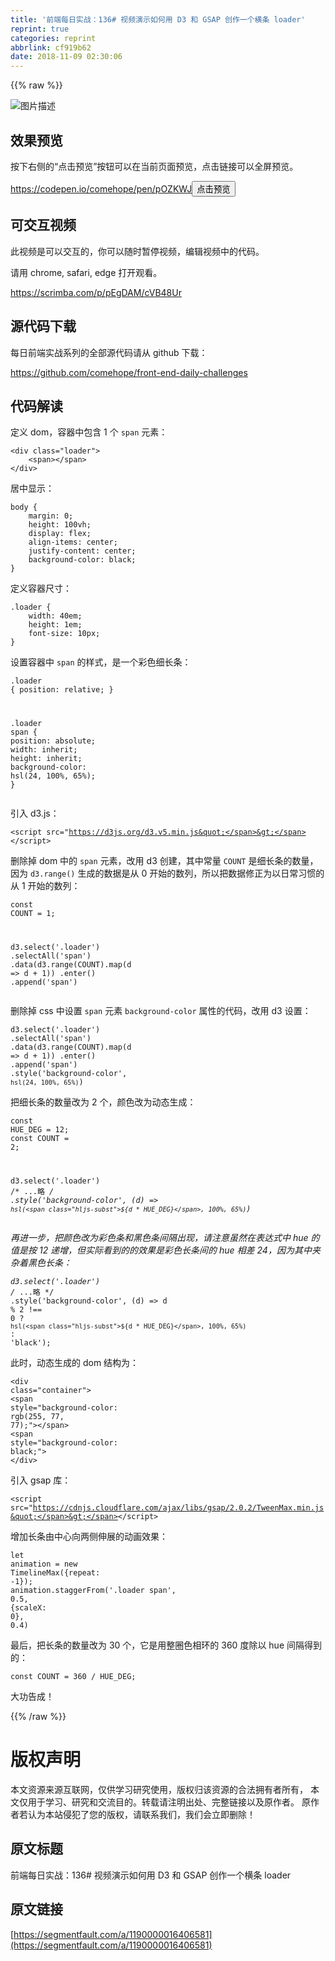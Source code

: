 ```yaml
---
title: '前端每日实战：136# 视频演示如何用 D3 和 GSAP 创作一个横条 loader'
reprint: true
categories: reprint
abbrlink: cf919b62
date: 2018-11-09 02:30:06
---
```


{{% raw %}}
<p><span class="img-wrap"><img data-src="/img/bVbg0gq?w=400&amp;h=305" src="https://static.alili.tech/img/bVbg0gq?w=400&amp;h=305" alt="&#x56FE;&#x7247;&#x63CF;&#x8FF0;" title="&#x56FE;&#x7247;&#x63CF;&#x8FF0;" style="cursor:pointer;display:inline"></span></p><h2 id="articleHeader0">&#x6548;&#x679C;&#x9884;&#x89C8;</h2><p>&#x6309;&#x4E0B;&#x53F3;&#x4FA7;&#x7684;&#x201C;&#x70B9;&#x51FB;&#x9884;&#x89C8;&#x201D;&#x6309;&#x94AE;&#x53EF;&#x4EE5;&#x5728;&#x5F53;&#x524D;&#x9875;&#x9762;&#x9884;&#x89C8;&#xFF0C;&#x70B9;&#x51FB;&#x94FE;&#x63A5;&#x53EF;&#x4EE5;&#x5168;&#x5C4F;&#x9884;&#x89C8;&#x3002;</p><p><a href="https://codepen.io/comehope/pen/pOZKWJ" rel="nofollow noreferrer" target="_blank">https://codepen.io/comehope/pen/pOZKWJ</a><button class="btn btn-xs btn-default ml10 preview" data-url="comehope/pen/pOZKWJ" data-typeid="3">&#x70B9;&#x51FB;&#x9884;&#x89C8;</button></p><h2 id="articleHeader1">&#x53EF;&#x4EA4;&#x4E92;&#x89C6;&#x9891;</h2><p>&#x6B64;&#x89C6;&#x9891;&#x662F;&#x53EF;&#x4EE5;&#x4EA4;&#x4E92;&#x7684;&#xFF0C;&#x4F60;&#x53EF;&#x4EE5;&#x968F;&#x65F6;&#x6682;&#x505C;&#x89C6;&#x9891;&#xFF0C;&#x7F16;&#x8F91;&#x89C6;&#x9891;&#x4E2D;&#x7684;&#x4EE3;&#x7801;&#x3002;</p><p>&#x8BF7;&#x7528; chrome, safari, edge &#x6253;&#x5F00;&#x89C2;&#x770B;&#x3002;</p><p><a href="https://scrimba.com/p/pEgDAM/cVB48Ur" rel="nofollow noreferrer" target="_blank">https://scrimba.com/p/pEgDAM/cVB48Ur</a></p><h2 id="articleHeader2">&#x6E90;&#x4EE3;&#x7801;&#x4E0B;&#x8F7D;</h2><p>&#x6BCF;&#x65E5;&#x524D;&#x7AEF;&#x5B9E;&#x6218;&#x7CFB;&#x5217;&#x7684;&#x5168;&#x90E8;&#x6E90;&#x4EE3;&#x7801;&#x8BF7;&#x4ECE; github &#x4E0B;&#x8F7D;&#xFF1A;</p><p><a href="https://github.com/comehope/front-end-daily-challenges" rel="nofollow noreferrer" target="_blank">https://github.com/comehope/front-end-daily-challenges</a></p><h2 id="articleHeader3">&#x4EE3;&#x7801;&#x89E3;&#x8BFB;</h2><p>&#x5B9A;&#x4E49; dom&#xFF0C;&#x5BB9;&#x5668;&#x4E2D;&#x5305;&#x542B; 1 &#x4E2A; <code>span</code> &#x5143;&#x7D20;&#xFF1A;</p><div class="widget-codetool" style="display:none"><div class="widget-codetool--inner"><span class="selectCode code-tool" data-toggle="tooltip" data-placement="top" title="" data-original-title="&#x5168;&#x9009;"></span> <span type="button" class="copyCode code-tool" data-toggle="tooltip" data-placement="top" data-clipboard-text="&lt;div class=&quot;loader&quot;&gt;
    &lt;span&gt;&lt;/span&gt;
&lt;/div&gt;" title="" data-original-title="&#x590D;&#x5236;"></span> <span type="button" class="saveToNote code-tool" data-toggle="tooltip" data-placement="top" title="" data-original-title="&#x653E;&#x8FDB;&#x7B14;&#x8BB0;"></span></div></div><pre class="xml hljs"><code class="html"><span class="hljs-tag">&lt;<span class="hljs-name">div</span> <span class="hljs-attr">class</span>=<span class="hljs-string">&quot;loader&quot;</span>&gt;</span>
    <span class="hljs-tag">&lt;<span class="hljs-name">span</span>&gt;</span><span class="hljs-tag">&lt;/<span class="hljs-name">span</span>&gt;</span>
<span class="hljs-tag">&lt;/<span class="hljs-name">div</span>&gt;</span></code></pre><p>&#x5C45;&#x4E2D;&#x663E;&#x793A;&#xFF1A;</p><div class="widget-codetool" style="display:none"><div class="widget-codetool--inner"><span class="selectCode code-tool" data-toggle="tooltip" data-placement="top" title="" data-original-title="&#x5168;&#x9009;"></span> <span type="button" class="copyCode code-tool" data-toggle="tooltip" data-placement="top" data-clipboard-text="body {
    margin: 0;
    height: 100vh;
    display: flex;
    align-items: center;
    justify-content: center;
    background-color: black;
}" title="" data-original-title="&#x590D;&#x5236;"></span> <span type="button" class="saveToNote code-tool" data-toggle="tooltip" data-placement="top" title="" data-original-title="&#x653E;&#x8FDB;&#x7B14;&#x8BB0;"></span></div></div><pre class="css hljs"><code class="css"><span class="hljs-selector-tag">body</span> {
    <span class="hljs-attribute">margin</span>: <span class="hljs-number">0</span>;
    <span class="hljs-attribute">height</span>: <span class="hljs-number">100vh</span>;
    <span class="hljs-attribute">display</span>: flex;
    <span class="hljs-attribute">align-items</span>: center;
    <span class="hljs-attribute">justify-content</span>: center;
    <span class="hljs-attribute">background-color</span>: black;
}</code></pre><p>&#x5B9A;&#x4E49;&#x5BB9;&#x5668;&#x5C3A;&#x5BF8;&#xFF1A;</p><div class="widget-codetool" style="display:none"><div class="widget-codetool--inner"><span class="selectCode code-tool" data-toggle="tooltip" data-placement="top" title="" data-original-title="&#x5168;&#x9009;"></span> <span type="button" class="copyCode code-tool" data-toggle="tooltip" data-placement="top" data-clipboard-text=".loader {
    width: 40em;
    height: 1em;
    font-size: 10px;
}" title="" data-original-title="&#x590D;&#x5236;"></span> <span type="button" class="saveToNote code-tool" data-toggle="tooltip" data-placement="top" title="" data-original-title="&#x653E;&#x8FDB;&#x7B14;&#x8BB0;"></span></div></div><pre class="css hljs"><code class="css"><span class="hljs-selector-class">.loader</span> {
    <span class="hljs-attribute">width</span>: <span class="hljs-number">40em</span>;
    <span class="hljs-attribute">height</span>: <span class="hljs-number">1em</span>;
    <span class="hljs-attribute">font-size</span>: <span class="hljs-number">10px</span>;
}</code></pre><p>&#x8BBE;&#x7F6E;&#x5BB9;&#x5668;&#x4E2D; <code>span</code> &#x7684;&#x6837;&#x5F0F;&#xFF0C;&#x662F;&#x4E00;&#x4E2A;&#x5F69;&#x8272;&#x7EC6;&#x957F;&#x6761;&#xFF1A;</p><div class="widget-codetool" style="display:none"><div class="widget-codetool--inner"><span class="selectCode code-tool" data-toggle="tooltip" data-placement="top" title="" data-original-title="&#x5168;&#x9009;"></span> <span type="button" class="copyCode code-tool" data-toggle="tooltip" data-placement="top" data-clipboard-text=".loader {
    position: relative;
}

.loader span {
    position: absolute;
    width: inherit;
    height: inherit;
    background-color: hsl(24, 100%, 65%);
}" title="" data-original-title="&#x590D;&#x5236;"></span> <span type="button" class="saveToNote code-tool" data-toggle="tooltip" data-placement="top" title="" data-original-title="&#x653E;&#x8FDB;&#x7B14;&#x8BB0;"></span></div></div><pre class="css hljs"><code class="css"><span class="hljs-selector-class">.loader</span> {
    <span class="hljs-attribute">position</span>: relative;
}

<span class="hljs-selector-class">.loader</span> <span class="hljs-selector-tag">span</span> {
    <span class="hljs-attribute">position</span>: absolute;
    <span class="hljs-attribute">width</span>: inherit;
    <span class="hljs-attribute">height</span>: inherit;
    <span class="hljs-attribute">background-color</span>: <span class="hljs-built_in">hsl</span>(24, 100%, 65%);
}</code></pre><p>&#x5F15;&#x5165; d3.js&#xFF1A;</p><div class="widget-codetool" style="display:none"><div class="widget-codetool--inner"><span class="selectCode code-tool" data-toggle="tooltip" data-placement="top" title="" data-original-title="&#x5168;&#x9009;"></span> <span type="button" class="copyCode code-tool" data-toggle="tooltip" data-placement="top" data-clipboard-text="&lt;script src=&quot;https://d3js.org/d3.v5.min.js&quot;&gt;&lt;/script&gt;" title="" data-original-title="&#x590D;&#x5236;"></span> <span type="button" class="saveToNote code-tool" data-toggle="tooltip" data-placement="top" title="" data-original-title="&#x653E;&#x8FDB;&#x7B14;&#x8BB0;"></span></div></div><pre class="xml hljs"><code class="html" style="word-break:break-word;white-space:initial"><span class="hljs-tag">&lt;<span class="hljs-name">script</span> <span class="hljs-attr">src</span>=<span class="hljs-string">&quot;https://d3js.org/d3.v5.min.js&quot;</span>&gt;</span><span class="undefined"></span><span class="hljs-tag">&lt;/<span class="hljs-name">script</span>&gt;</span></code></pre><p>&#x5220;&#x9664;&#x6389; dom &#x4E2D;&#x7684; <code>span</code> &#x5143;&#x7D20;&#xFF0C;&#x6539;&#x7528; d3 &#x521B;&#x5EFA;&#xFF0C;&#x5176;&#x4E2D;&#x5E38;&#x91CF; <code>COUNT</code> &#x662F;&#x7EC6;&#x957F;&#x6761;&#x7684;&#x6570;&#x91CF;&#xFF0C;&#x56E0;&#x4E3A; <code>d3.range()</code> &#x751F;&#x6210;&#x7684;&#x6570;&#x636E;&#x662F;&#x4ECE; 0 &#x5F00;&#x59CB;&#x7684;&#x6570;&#x5217;&#xFF0C;&#x6240;&#x4EE5;&#x628A;&#x6570;&#x636E;&#x4FEE;&#x6B63;&#x4E3A;&#x4EE5;&#x65E5;&#x5E38;&#x4E60;&#x60EF;&#x7684;&#x4ECE; 1 &#x5F00;&#x59CB;&#x7684;&#x6570;&#x5217;&#xFF1A;</p><div class="widget-codetool" style="display:none"><div class="widget-codetool--inner"><span class="selectCode code-tool" data-toggle="tooltip" data-placement="top" title="" data-original-title="&#x5168;&#x9009;"></span> <span type="button" class="copyCode code-tool" data-toggle="tooltip" data-placement="top" data-clipboard-text="const COUNT = 1;

d3.select(&apos;.loader&apos;)
    .selectAll(&apos;span&apos;)
    .data(d3.range(COUNT).map(d =&gt; d + 1))
    .enter()
    .append(&apos;span&apos;)" title="" data-original-title="&#x590D;&#x5236;"></span> <span type="button" class="saveToNote code-tool" data-toggle="tooltip" data-placement="top" title="" data-original-title="&#x653E;&#x8FDB;&#x7B14;&#x8BB0;"></span></div></div><pre class="javascript hljs"><code class="javascript"><span class="hljs-keyword">const</span> COUNT = <span class="hljs-number">1</span>;

d3.select(<span class="hljs-string">&apos;.loader&apos;</span>)
    .selectAll(<span class="hljs-string">&apos;span&apos;</span>)
    .data(d3.range(COUNT).map(<span class="hljs-function"><span class="hljs-params">d</span> =&gt;</span> d + <span class="hljs-number">1</span>))
    .enter()
    .append(<span class="hljs-string">&apos;span&apos;</span>)</code></pre><p>&#x5220;&#x9664;&#x6389; css &#x4E2D;&#x8BBE;&#x7F6E; <code>span</code> &#x5143;&#x7D20; <code>background-color</code> &#x5C5E;&#x6027;&#x7684;&#x4EE3;&#x7801;&#xFF0C;&#x6539;&#x7528; d3 &#x8BBE;&#x7F6E;&#xFF1A;</p><div class="widget-codetool" style="display:none"><div class="widget-codetool--inner"><span class="selectCode code-tool" data-toggle="tooltip" data-placement="top" title="" data-original-title="&#x5168;&#x9009;"></span> <span type="button" class="copyCode code-tool" data-toggle="tooltip" data-placement="top" data-clipboard-text="d3.select(&apos;.loader&apos;)
    .selectAll(&apos;span&apos;)
    .data(d3.range(COUNT).map(d =&gt; d + 1))
    .enter()
    .append(&apos;span&apos;)
    .style(&apos;background-color&apos;, `hsl(24, 100%, 65%)`)" title="" data-original-title="&#x590D;&#x5236;"></span> <span type="button" class="saveToNote code-tool" data-toggle="tooltip" data-placement="top" title="" data-original-title="&#x653E;&#x8FDB;&#x7B14;&#x8BB0;"></span></div></div><pre class="javascript hljs"><code class="javascript">d3.select(<span class="hljs-string">&apos;.loader&apos;</span>)
    .selectAll(<span class="hljs-string">&apos;span&apos;</span>)
    .data(d3.range(COUNT).map(<span class="hljs-function"><span class="hljs-params">d</span> =&gt;</span> d + <span class="hljs-number">1</span>))
    .enter()
    .append(<span class="hljs-string">&apos;span&apos;</span>)
    .style(<span class="hljs-string">&apos;background-color&apos;</span>, <span class="hljs-string">`hsl(24, 100%, 65%)`</span>)</code></pre><p>&#x628A;&#x7EC6;&#x957F;&#x6761;&#x7684;&#x6570;&#x91CF;&#x6539;&#x4E3A; 2 &#x4E2A;&#xFF0C;&#x989C;&#x8272;&#x6539;&#x4E3A;&#x52A8;&#x6001;&#x751F;&#x6210;&#xFF1A;</p><div class="widget-codetool" style="display:none"><div class="widget-codetool--inner"><span class="selectCode code-tool" data-toggle="tooltip" data-placement="top" title="" data-original-title="&#x5168;&#x9009;"></span> <span type="button" class="copyCode code-tool" data-toggle="tooltip" data-placement="top" data-clipboard-text="const HUE_DEG = 12;
const COUNT = 2;

d3.select(&apos;.loader&apos;)
    /* ...&#x7565; */
    .style(&apos;background-color&apos;, (d) =&gt; `hsl(${d * HUE_DEG}, 100%, 65%)`)" title="" data-original-title="&#x590D;&#x5236;"></span> <span type="button" class="saveToNote code-tool" data-toggle="tooltip" data-placement="top" title="" data-original-title="&#x653E;&#x8FDB;&#x7B14;&#x8BB0;"></span></div></div><pre class="javascript hljs"><code class="javascript"><span class="hljs-keyword">const</span> HUE_DEG = <span class="hljs-number">12</span>;
<span class="hljs-keyword">const</span> COUNT = <span class="hljs-number">2</span>;

d3.select(<span class="hljs-string">&apos;.loader&apos;</span>)
    <span class="hljs-comment">/* ...&#x7565; */</span>
    .style(<span class="hljs-string">&apos;background-color&apos;</span>, (d) =&gt; <span class="hljs-string">`hsl(<span class="hljs-subst">${d * HUE_DEG}</span>, 100%, 65%)`</span>)</code></pre><p>&#x518D;&#x8FDB;&#x4E00;&#x6B65;&#xFF0C;&#x628A;&#x989C;&#x8272;&#x6539;&#x4E3A;&#x5F69;&#x8272;&#x6761;&#x548C;&#x9ED1;&#x8272;&#x6761;&#x95F4;&#x9694;&#x51FA;&#x73B0;&#xFF0C;&#x8BF7;&#x6CE8;&#x610F;&#x867D;&#x7136;&#x5728;&#x8868;&#x8FBE;&#x5F0F;&#x4E2D; hue &#x7684;&#x503C;&#x662F;&#x6309; 12 &#x9012;&#x589E;&#xFF0C;&#x4F46;&#x5B9E;&#x9645;&#x770B;&#x5230;&#x7684;&#x7684;&#x6548;&#x679C;&#x662F;&#x5F69;&#x8272;&#x957F;&#x6761;&#x95F4;&#x7684; hue &#x76F8;&#x5DEE; 24&#xFF0C;&#x56E0;&#x4E3A;&#x5176;&#x4E2D;&#x5939;&#x6742;&#x7740;&#x9ED1;&#x8272;&#x957F;&#x6761;&#xFF1A;</p><div class="widget-codetool" style="display:none"><div class="widget-codetool--inner"><span class="selectCode code-tool" data-toggle="tooltip" data-placement="top" title="" data-original-title="&#x5168;&#x9009;"></span> <span type="button" class="copyCode code-tool" data-toggle="tooltip" data-placement="top" data-clipboard-text="d3.select(&apos;.loader&apos;)
    /* ...&#x7565; */
    .style(&apos;background-color&apos;, (d) =&gt; d % 2 !== 0
        ? `hsl(${d * HUE_DEG}, 100%, 65%)`
        : &apos;black&apos;);" title="" data-original-title="&#x590D;&#x5236;"></span> <span type="button" class="saveToNote code-tool" data-toggle="tooltip" data-placement="top" title="" data-original-title="&#x653E;&#x8FDB;&#x7B14;&#x8BB0;"></span></div></div><pre class="javascript hljs"><code class="javascript">d3.select(<span class="hljs-string">&apos;.loader&apos;</span>)
    <span class="hljs-comment">/* ...&#x7565; */</span>
    .style(<span class="hljs-string">&apos;background-color&apos;</span>, (d) =&gt; d % <span class="hljs-number">2</span> !== <span class="hljs-number">0</span>
        ? <span class="hljs-string">`hsl(<span class="hljs-subst">${d * HUE_DEG}</span>, 100%, 65%)`</span>
        : <span class="hljs-string">&apos;black&apos;</span>);</code></pre><p>&#x6B64;&#x65F6;&#xFF0C;&#x52A8;&#x6001;&#x751F;&#x6210;&#x7684; dom &#x7ED3;&#x6784;&#x4E3A;&#xFF1A;</p><div class="widget-codetool" style="display:none"><div class="widget-codetool--inner"><span class="selectCode code-tool" data-toggle="tooltip" data-placement="top" title="" data-original-title="&#x5168;&#x9009;"></span> <span type="button" class="copyCode code-tool" data-toggle="tooltip" data-placement="top" data-clipboard-text="&lt;div class=&quot;container&quot;&gt;
    &lt;span style=&quot;background-color: rgb(255, 77, 77);&quot;&gt;&lt;/span&gt;
    &lt;span style=&quot;background-color: black;&quot;&gt;
&lt;/div&gt;" title="" data-original-title="&#x590D;&#x5236;"></span> <span type="button" class="saveToNote code-tool" data-toggle="tooltip" data-placement="top" title="" data-original-title="&#x653E;&#x8FDB;&#x7B14;&#x8BB0;"></span></div></div><pre class="xml hljs"><code class="html"><span class="hljs-tag">&lt;<span class="hljs-name">div</span> <span class="hljs-attr">class</span>=<span class="hljs-string">&quot;container&quot;</span>&gt;</span>
    <span class="hljs-tag">&lt;<span class="hljs-name">span</span> <span class="hljs-attr">style</span>=<span class="hljs-string">&quot;background-color: rgb(255, 77, 77);&quot;</span>&gt;</span><span class="hljs-tag">&lt;/<span class="hljs-name">span</span>&gt;</span>
    <span class="hljs-tag">&lt;<span class="hljs-name">span</span> <span class="hljs-attr">style</span>=<span class="hljs-string">&quot;background-color: black;&quot;</span>&gt;</span>
<span class="hljs-tag">&lt;/<span class="hljs-name">div</span>&gt;</span></code></pre><p>&#x5F15;&#x5165; gsap &#x5E93;&#xFF1A;</p><div class="widget-codetool" style="display:none"><div class="widget-codetool--inner"><span class="selectCode code-tool" data-toggle="tooltip" data-placement="top" title="" data-original-title="&#x5168;&#x9009;"></span> <span type="button" class="copyCode code-tool" data-toggle="tooltip" data-placement="top" data-clipboard-text="&lt;script src=&quot;https://cdnjs.cloudflare.com/ajax/libs/gsap/2.0.2/TweenMax.min.js&quot;&gt;&lt;/script&gt;" title="" data-original-title="&#x590D;&#x5236;"></span> <span type="button" class="saveToNote code-tool" data-toggle="tooltip" data-placement="top" title="" data-original-title="&#x653E;&#x8FDB;&#x7B14;&#x8BB0;"></span></div></div><pre class="xml hljs"><code class="html" style="word-break:break-word;white-space:initial"><span class="hljs-tag">&lt;<span class="hljs-name">script</span> <span class="hljs-attr">src</span>=<span class="hljs-string">&quot;https://cdnjs.cloudflare.com/ajax/libs/gsap/2.0.2/TweenMax.min.js&quot;</span>&gt;</span><span class="undefined"></span><span class="hljs-tag">&lt;/<span class="hljs-name">script</span>&gt;</span></code></pre><p>&#x589E;&#x52A0;&#x957F;&#x6761;&#x7531;&#x4E2D;&#x5FC3;&#x5411;&#x4E24;&#x4FA7;&#x4F38;&#x5C55;&#x7684;&#x52A8;&#x753B;&#x6548;&#x679C;&#xFF1A;</p><div class="widget-codetool" style="display:none"><div class="widget-codetool--inner"><span class="selectCode code-tool" data-toggle="tooltip" data-placement="top" title="" data-original-title="&#x5168;&#x9009;"></span> <span type="button" class="copyCode code-tool" data-toggle="tooltip" data-placement="top" data-clipboard-text="let animation = new TimelineMax({repeat: -1});
animation.staggerFrom(&apos;.loader span&apos;, 0.5, {scaleX: 0}, 0.4)" title="" data-original-title="&#x590D;&#x5236;"></span> <span type="button" class="saveToNote code-tool" data-toggle="tooltip" data-placement="top" title="" data-original-title="&#x653E;&#x8FDB;&#x7B14;&#x8BB0;"></span></div></div><pre class="javascript hljs"><code class="javascript"><span class="hljs-keyword">let</span> animation = <span class="hljs-keyword">new</span> TimelineMax({<span class="hljs-attr">repeat</span>: <span class="hljs-number">-1</span>});
animation.staggerFrom(<span class="hljs-string">&apos;.loader span&apos;</span>, <span class="hljs-number">0.5</span>, {<span class="hljs-attr">scaleX</span>: <span class="hljs-number">0</span>}, <span class="hljs-number">0.4</span>)</code></pre><p>&#x6700;&#x540E;&#xFF0C;&#x628A;&#x957F;&#x6761;&#x7684;&#x6570;&#x91CF;&#x6539;&#x4E3A; 30 &#x4E2A;&#xFF0C;&#x5B83;&#x662F;&#x7528;&#x6574;&#x5708;&#x8272;&#x76F8;&#x73AF;&#x7684; 360 &#x5EA6;&#x9664;&#x4EE5; hue &#x95F4;&#x9694;&#x5F97;&#x5230;&#x7684;&#xFF1A;</p><div class="widget-codetool" style="display:none"><div class="widget-codetool--inner"><span class="selectCode code-tool" data-toggle="tooltip" data-placement="top" title="" data-original-title="&#x5168;&#x9009;"></span> <span type="button" class="copyCode code-tool" data-toggle="tooltip" data-placement="top" data-clipboard-text="const COUNT = 360 / HUE_DEG;" title="" data-original-title="&#x590D;&#x5236;"></span> <span type="button" class="saveToNote code-tool" data-toggle="tooltip" data-placement="top" title="" data-original-title="&#x653E;&#x8FDB;&#x7B14;&#x8BB0;"></span></div></div><pre class="javascript hljs"><code class="javascript" style="word-break:break-word;white-space:initial"><span class="hljs-keyword">const</span> COUNT = <span class="hljs-number">360</span> / HUE_DEG;</code></pre><p>&#x5927;&#x529F;&#x544A;&#x6210;&#xFF01;</p>
{{% /raw %}}

# 版权声明
本文资源来源互联网，仅供学习研究使用，版权归该资源的合法拥有者所有，
本文仅用于学习、研究和交流目的。转载请注明出处、完整链接以及原作者。
原作者若认为本站侵犯了您的版权，请联系我们，我们会立即删除！

## 原文标题
前端每日实战：136# 视频演示如何用 D3 和 GSAP 创作一个横条 loader

## 原文链接
[https://segmentfault.com/a/1190000016406581](https://segmentfault.com/a/1190000016406581)

